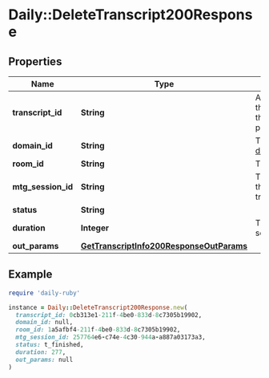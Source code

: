 # Daily::DeleteTranscript200Response

## Properties

| Name | Type | Description | Notes |
| ---- | ---- | ----------- | ----- |
| **transcript_id** | **String** | A unique, opaque ID for this object. You can use this ID in API calls, and in paginated list operations. | [optional] |
| **domain_id** | **String** | The ID of the domain [domain](https://docs.daily.co/reference/rest-api/your-domain). | [optional] |
| **room_id** | **String** | The ID of the room [room](https://docs.daily.co/reference/rest-api/rooms). | [optional] |
| **mtg_session_id** | **String** | The meeting session ID for this transcription.[mtgSessionId](https://docs.daily.co/reference/rest-api/logs/config#mtgSessionId). | [optional] |
| **status** | **String** |  | [optional] |
| **duration** | **Integer** | Transcription length in seconds | [optional] |
| **out_params** | [**GetTranscriptInfo200ResponseOutParams**](GetTranscriptInfo200ResponseOutParams.md) |  | [optional] |

## Example

```ruby
require 'daily-ruby'

instance = Daily::DeleteTranscript200Response.new(
  transcript_id: 0cb313e1-211f-4be0-833d-8c7305b19902,
  domain_id: null,
  room_id: 1a5afbf4-211f-4be0-833d-8c7305b19902,
  mtg_session_id: 257764e6-c74e-4c30-944a-a887a03173a3,
  status: t_finished,
  duration: 277,
  out_params: null
)
```

